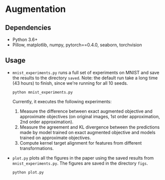 # Augmentation

## Dependencies
- Python 3.6+
- Pillow, matplotlib, numpy, pytorch==0.4.0, seaborn, torchvision

## Usage

* `mnist_experiments.py` runs a full set of experiments on MNIST and save the
    results to the directory `saved`. Note: the default run take a long time (43 hours) to
    finish, since we're running for all 10 seeds.
    ```
    python mnist_experiments.py
    ```

    Currently, it executes the following experiments:
    1. Measure the difference between exact augmented objective and approximate
       objectives (on original images, 1st order approximation, 2nd order approximation).
    2. Measure the agreement and KL divergence between the predictions made by
       model trained on exact augmented objective and models trained on
       approximate objectives.
    3. Compute kernel target alignment for features from different transformations. 

* `plot.py` plots all the figures in the paper using the saved results from 
  `mnist_experiments.py`. The figures are saved in the directory `figs`.
    ```
    python plot.py
    ```
